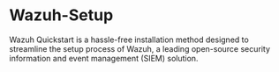 # Wazuh-Setup
Wazuh Quickstart is a hassle-free installation method designed to streamline the setup process of Wazuh, a leading open-source security information and event management (SIEM) solution. 
